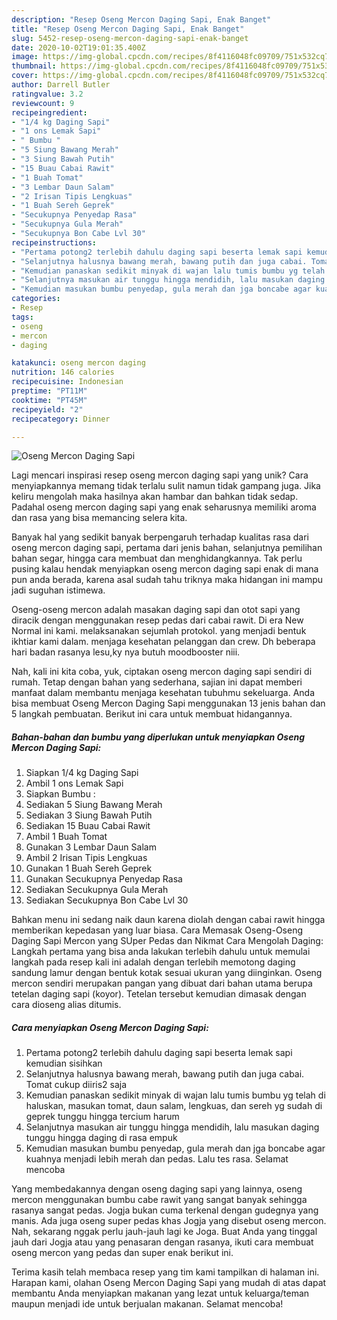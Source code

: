 ```yaml
---
description: "Resep Oseng Mercon Daging Sapi, Enak Banget"
title: "Resep Oseng Mercon Daging Sapi, Enak Banget"
slug: 5452-resep-oseng-mercon-daging-sapi-enak-banget
date: 2020-10-02T19:01:35.400Z
image: https://img-global.cpcdn.com/recipes/8f4116048fc09709/751x532cq70/oseng-mercon-daging-sapi-foto-resep-utama.jpg
thumbnail: https://img-global.cpcdn.com/recipes/8f4116048fc09709/751x532cq70/oseng-mercon-daging-sapi-foto-resep-utama.jpg
cover: https://img-global.cpcdn.com/recipes/8f4116048fc09709/751x532cq70/oseng-mercon-daging-sapi-foto-resep-utama.jpg
author: Darrell Butler
ratingvalue: 3.2
reviewcount: 9
recipeingredient:
- "1/4 kg Daging Sapi"
- "1 ons Lemak Sapi"
- " Bumbu "
- "5 Siung Bawang Merah"
- "3 Siung Bawah Putih"
- "15 Buau Cabai Rawit"
- "1 Buah Tomat"
- "3 Lembar Daun Salam"
- "2 Irisan Tipis Lengkuas"
- "1 Buah Sereh Geprek"
- "Secukupnya Penyedap Rasa"
- "Secukupnya Gula Merah"
- "Secukupnya Bon Cabe Lvl 30"
recipeinstructions:
- "Pertama potong2 terlebih dahulu daging sapi beserta lemak sapi kemudian sisihkan"
- "Selanjutnya halusnya bawang merah, bawang putih dan juga cabai. Tomat cukup diiris2 saja"
- "Kemudian panaskan sedikit minyak di wajan lalu tumis bumbu yg telah di haluskan, masukan tomat, daun salam, lengkuas, dan sereh yg sudah di geprek tunggu hingga tercium harum"
- "Selanjutnya masukan air tunggu hingga mendidih, lalu masukan daging tunggu hingga daging di rasa empuk"
- "Kemudian masukan bumbu penyedap, gula merah dan jga boncabe agar kuahnya menjadi lebih merah dan pedas. Lalu tes rasa. Selamat mencoba"
categories:
- Resep
tags:
- oseng
- mercon
- daging

katakunci: oseng mercon daging 
nutrition: 146 calories
recipecuisine: Indonesian
preptime: "PT11M"
cooktime: "PT45M"
recipeyield: "2"
recipecategory: Dinner

---
```



![Oseng Mercon Daging Sapi](https://img-global.cpcdn.com/recipes/8f4116048fc09709/751x532cq70/oseng-mercon-daging-sapi-foto-resep-utama.jpg)

Lagi mencari inspirasi resep oseng mercon daging sapi yang unik? Cara menyiapkannya memang tidak terlalu sulit namun tidak gampang juga. Jika keliru mengolah maka hasilnya akan hambar dan bahkan tidak sedap. Padahal oseng mercon daging sapi yang enak seharusnya memiliki aroma dan rasa yang bisa memancing selera kita.

Banyak hal yang sedikit banyak berpengaruh terhadap kualitas rasa dari oseng mercon daging sapi, pertama dari jenis bahan, selanjutnya pemilihan bahan segar, hingga cara membuat dan menghidangkannya. Tak perlu pusing kalau hendak menyiapkan oseng mercon daging sapi enak di mana pun anda berada, karena asal sudah tahu triknya maka hidangan ini mampu jadi suguhan istimewa.

Oseng-oseng mercon adalah masakan daging sapi dan otot sapi yang diracik dengan menggunakan resep pedas dari cabai rawit. Di era New Normal ini kami. melaksanakan sejumlah protokol. yang menjadi bentuk ikhtiar kami dalam. menjaga kesehatan pelanggan dan crew. Dh beberapa hari badan rasanya lesu,ky nya butuh moodbooster niii.


Nah, kali ini kita coba, yuk, ciptakan oseng mercon daging sapi sendiri di rumah. Tetap dengan bahan yang sederhana, sajian ini dapat memberi manfaat dalam membantu menjaga kesehatan tubuhmu sekeluarga. Anda bisa membuat Oseng Mercon Daging Sapi menggunakan 13 jenis bahan dan 5 langkah pembuatan. Berikut ini cara untuk membuat hidangannya.

<!--inarticleads1-->

##### Bahan-bahan dan bumbu yang diperlukan untuk menyiapkan Oseng Mercon Daging Sapi:

1. Siapkan 1/4 kg Daging Sapi
1. Ambil 1 ons Lemak Sapi
1. Siapkan  Bumbu :
1. Sediakan 5 Siung Bawang Merah
1. Sediakan 3 Siung Bawah Putih
1. Sediakan 15 Buau Cabai Rawit
1. Ambil 1 Buah Tomat
1. Gunakan 3 Lembar Daun Salam
1. Ambil 2 Irisan Tipis Lengkuas
1. Gunakan 1 Buah Sereh Geprek
1. Gunakan Secukupnya Penyedap Rasa
1. Sediakan Secukupnya Gula Merah
1. Sediakan Secukupnya Bon Cabe Lvl 30


Bahkan menu ini sedang naik daun karena diolah dengan cabai rawit hingga memberikan kepedasan yang luar biasa. Cara Memasak Oseng-Oseng Daging Sapi Mercon yang SUper Pedas dan Nikmat Cara Mengolah Daging: Langkah pertama yang bisa anda lakukan terlebih dahulu untuk memulai langkah pada resep kali ini adalah dengan terlebih memotong daging sandung lamur dengan bentuk kotak sesuai ukuran yang diinginkan. Oseng mercon sendiri merupakan pangan yang dibuat dari bahan utama berupa tetelan daging sapi (koyor). Tetelan tersebut kemudian dimasak dengan cara dioseng alias ditumis. 

<!--inarticleads2-->

##### Cara menyiapkan Oseng Mercon Daging Sapi:

1. Pertama potong2 terlebih dahulu daging sapi beserta lemak sapi kemudian sisihkan
1. Selanjutnya halusnya bawang merah, bawang putih dan juga cabai. Tomat cukup diiris2 saja
1. Kemudian panaskan sedikit minyak di wajan lalu tumis bumbu yg telah di haluskan, masukan tomat, daun salam, lengkuas, dan sereh yg sudah di geprek tunggu hingga tercium harum
1. Selanjutnya masukan air tunggu hingga mendidih, lalu masukan daging tunggu hingga daging di rasa empuk
1. Kemudian masukan bumbu penyedap, gula merah dan jga boncabe agar kuahnya menjadi lebih merah dan pedas. Lalu tes rasa. Selamat mencoba


Yang membedakannya dengan oseng daging sapi yang lainnya, oseng mercon menggunakan bumbu cabe rawit yang sangat banyak sehingga rasanya sangat pedas. Jogja bukan cuma terkenal dengan gudegnya yang manis. Ada juga oseng super pedas khas Jogja yang disebut oseng mercon. Nah, sekarang nggak perlu jauh-jauh lagi ke Joga. Buat Anda yang tinggal jauh dari Jogja atau yang penasaran dengan rasanya, ikuti cara membuat oseng mercon yang pedas dan super enak berikut ini. 

Terima kasih telah membaca resep yang tim kami tampilkan di halaman ini. Harapan kami, olahan Oseng Mercon Daging Sapi yang mudah di atas dapat membantu Anda menyiapkan makanan yang lezat untuk keluarga/teman maupun menjadi ide untuk berjualan makanan. Selamat mencoba!
